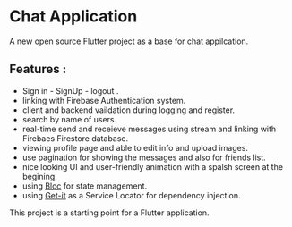 # Chat Application

A new open source Flutter project as a base for chat appilcation.

## Features : 

- Sign in - SignUp - logout .
- linking with Firebase Authentication system.
- client and backend vaildation during logging and register.
- search by name of users.
- real-time send and receieve messages using stream and linking with Firebaes Firestore database.
- viewing profile page and able to edit info and upload images.
- use pagination for showing the messages and also for friends list.
- nice looking UI and user-friendly animation with a spalsh screen at the begining.
- using [Bloc](https://bloclibrary.dev/) for state management.
- using [Get-it](https://pub.dev/packages/get_it) as a Service Locator for dependency injection.


This project is a starting point for a Flutter application.
